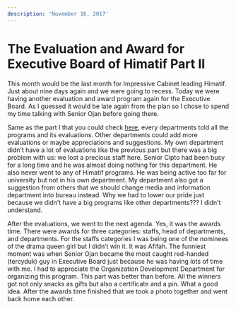 ```yaml
---
description: 'November 16, 2017'
---
```


# The Evaluation and Award for Executive Board of Himatif Part II

This month would be the last month for Impressive Cabinet leading Himatif. Just about nine days again and we were going to recess. Today we were having another evaluation and award program again for the Executive Board. As I guessed it would be late again from the plan so I chose to spend my time talking with Senior Ojan before going there.

Same as the part I that you could check [here](../05/the-evaluation-and-award-for-executive-board-of-himatif.md), every departments told all the programs and its evaluations. Other departments could add more evaluations or maybe appreciations and suggestions. My own department didn’t have a lot of evaluations like the previous part but there was a big problem with us: we lost a precious staff here. Senior Cipto had been busy for a long time and he was almost doing nothing for this department. He also never went to any of Himatif programs. He was being active too far for university but not in his own department. My department also got a suggestion from others that we should change media and information department into bureau instead. Why we had to lower our pride just because we didn’t have a big programs like other departments??? I didn’t understand.

After the evaluations, we went to the next agenda. Yes, it was the awards time. There were awards for three categories: staffs, head of departments, and departments. For the staffs categories I was being one of the nominees of the drama queen girl but I didn’t win it. It was Afifah. The funniest moment was when Senior Ojan became the most caught red-handed \(tercyduk\) guy in Executive Board just because he was having lots of time with me. I had to appreciate the Organization Development Department for organizing this program. This part was better than before. All the winners got not only snacks as gifts but also a certificate and a pin. What a good idea. After the awards time finished that we took a photo together and went back home each other.

